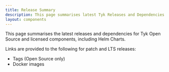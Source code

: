 ```yaml
---
title: Release Summary
description: This page summarises latest Tyk Releases and Dependencies
layout: components
---
```


This page summarises the latest releases and dependencies for Tyk Open Source and licensed components, including Helm Charts.

Links are provided to the following for patch and LTS releases:

- Tags (Open Source only)
- Docker images

